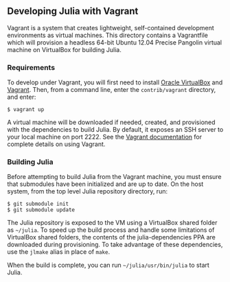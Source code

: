 ## Developing Julia with Vagrant

Vagrant is a system that creates lightweight, self-contained development
environments as virtual machines. This directory contains a Vagrantfile which
will provision a headless 64-bit Ubuntu 12.04 Precise Pangolin virtual machine
on VirtualBox for building Julia.

### Requirements

To develop under Vagrant, you will first need to install [Oracle
VirtualBox](https://www.virtualbox.org/wiki/Downloads) and
[Vagrant](http://downloads.vagrantup.com/). Then, from a command line, enter
the `contrib/vagrant` directory, and enter:

```
$ vagrant up
```

A virtual machine will be downloaded if needed, created, and provisioned with
the dependencies to build Julia. By default, it exposes an SSH server to your
local machine on port 2222. See the [Vagrant
documentation](http://docs.vagrantup.com/v2/) for complete details on using
Vagrant.

### Building Julia

Before attempting to build Julia from the Vagrant machine, you must ensure that
submodules have been initialized and are up to date. On the host system, from
the top level Julia repository directory, run:

```
$ git submodule init
$ git submodule update
```

The Julia repository is exposed to the VM using a VirtualBox shared folder as
`~/julia`. To speed up the build process and handle some limitations of
VirtualBox shared folders, the contents of the julia-dependencies PPA are
downloaded during provisioning. To take advantage of these dependencies, use
the `jlmake` alias in place of `make`.

When the build is complete, you can run
`~/julia/usr/bin/julia` to start Julia.
